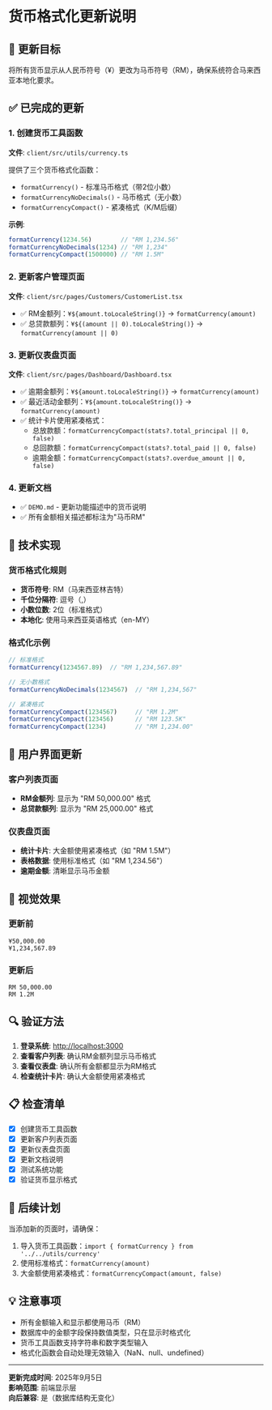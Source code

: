 # 货币格式化更新说明

## 🎯 更新目标

将所有货币显示从人民币符号（¥）更改为马币符号（RM），确保系统符合马来西亚本地化要求。

## ✅ 已完成的更新

### 1. 创建货币工具函数

**文件**: `client/src/utils/currency.ts`

提供了三个货币格式化函数：

- `formatCurrency()` - 标准马币格式（带2位小数）
- `formatCurrencyNoDecimals()` - 马币格式（无小数）
- `formatCurrencyCompact()` - 紧凑格式（K/M后缀）

**示例**:

```typescript
formatCurrency(1234.56)        // "RM 1,234.56"
formatCurrencyNoDecimals(1234) // "RM 1,234"
formatCurrencyCompact(1500000) // "RM 1.5M"
```

### 2. 更新客户管理页面

**文件**: `client/src/pages/Customers/CustomerList.tsx`

- ✅ RM金额列：`¥${amount.toLocaleString()}` → `formatCurrency(amount)`
- ✅ 总贷款额列：`¥${(amount || 0).toLocaleString()}` → `formatCurrency(amount || 0)`

### 3. 更新仪表盘页面

**文件**: `client/src/pages/Dashboard/Dashboard.tsx`

- ✅ 逾期金额列：`¥${amount.toLocaleString()}` → `formatCurrency(amount)`
- ✅ 最近活动金额列：`¥${amount.toLocaleString()}` → `formatCurrency(amount)`
- ✅ 统计卡片使用紧凑格式：
  - 总放款额：`formatCurrencyCompact(stats?.total_principal || 0, false)`
  - 总回款额：`formatCurrencyCompact(stats?.total_paid || 0, false)`
  - 逾期金额：`formatCurrencyCompact(stats?.overdue_amount || 0, false)`

### 4. 更新文档

- ✅ `DEMO.md` - 更新功能描述中的货币说明
- ✅ 所有金额相关描述都标注为"马币RM"

## 🔧 技术实现

### 货币格式化规则

- **货币符号**: RM（马来西亚林吉特）
- **千位分隔符**: 逗号（,）
- **小数位数**: 2位（标准格式）
- **本地化**: 使用马来西亚英语格式（en-MY）

### 格式化示例

```typescript
// 标准格式
formatCurrency(1234567.89)  // "RM 1,234,567.89"

// 无小数格式
formatCurrencyNoDecimals(1234567)  // "RM 1,234,567"

// 紧凑格式
formatCurrencyCompact(1234567)     // "RM 1.2M"
formatCurrencyCompact(123456)      // "RM 123.5K"
formatCurrencyCompact(1234)        // "RM 1,234.00"
```

## 📱 用户界面更新

### 客户列表页面

- **RM金额列**: 显示为 "RM 50,000.00" 格式
- **总贷款额列**: 显示为 "RM 25,000.00" 格式

### 仪表盘页面

- **统计卡片**: 大金额使用紧凑格式（如 "RM 1.5M"）
- **表格数据**: 使用标准格式（如 "RM 1,234.56"）
- **逾期金额**: 清晰显示马币金额

## 🎨 视觉效果

### 更新前

```text
¥50,000.00
¥1,234,567.89
```

### 更新后

```text
RM 50,000.00
RM 1.2M
```

## 🔍 验证方法

1. **登录系统**: [http://localhost:3000](http://localhost:3000)
2. **查看客户列表**: 确认RM金额列显示马币格式
3. **查看仪表盘**: 确认所有金额都显示为RM格式
4. **检查统计卡片**: 确认大金额使用紧凑格式

## 📋 检查清单

- [x] 创建货币工具函数
- [x] 更新客户列表页面
- [x] 更新仪表盘页面
- [x] 更新文档说明
- [x] 测试系统功能
- [x] 验证货币显示格式

## 🚀 后续计划

当添加新的页面时，请确保：

1. 导入货币工具函数：`import { formatCurrency } from '../../utils/currency'`
2. 使用标准格式：`formatCurrency(amount)`
3. 大金额使用紧凑格式：`formatCurrencyCompact(amount, false)`

## 💡 注意事项

- 所有金额输入和显示都使用马币（RM）
- 数据库中的金额字段保持数值类型，只在显示时格式化
- 货币工具函数支持字符串和数字类型输入
- 格式化函数会自动处理无效输入（NaN、null、undefined）

---

**更新完成时间**: 2025年9月5日  
**影响范围**: 前端显示层  
**向后兼容**: 是（数据库结构无变化）
